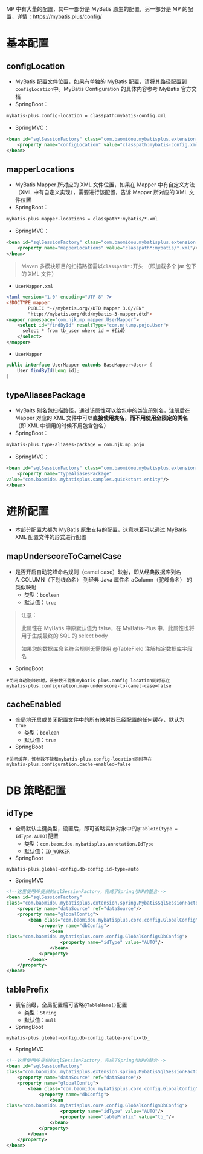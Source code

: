 MP 中有大量的配置，其中一部分是 MyBatis 原生的配置，另一部分是 MP 的配置，详情：https://mybatis.plus/config/

# 基本配置

## configLocation

- MyBatis 配置文件位置，如果有单独的 MyBatis 配置，请将其路径配置到 `configLocation`中。MyBatis Configuration 的具体内容参考 MyBatis 官方文档
- SpringBoot：

```properties
mybatis-plus.config-location = classpath:mybatis-config.xml
```

- SpringMVC：

```xml
<bean id="sqlSessionFactory" class="com.baomidou.mybatisplus.extension.spring.MybatisSqlSessionFactoryBean">
    <property name="configLocation" value="classpath:mybatis-config.xml"/>
</bean>
```

## mapperLocations

- MyBatis Mapper 所对应的 XML 文件位置，如果在 Mapper 中有自定义方法（XML 中有自定义实现），需要进行该配置，告诉 Mapper 所对应的 XML 文件位置
- SpringBoot：

```properties
mybatis-plus.mapper-locations = classpath*:mybatis/*.xml
```

- SpringMVC：

```xml
<bean id="sqlSessionFactory" class="com.baomidou.mybatisplus.extension.spring.MybatisSqlSessionFactoryBean">
    <property name="mapperLocations" value="classpath*:mybatis/*.xml"/>
</bean>
```

> Maven 多模块项目的扫描路径需以`classpath*:`开头 （即加载多个 jar 包下的 XML 文件）

- `UserMapper.xml`

```xml
<?xml version="1.0" encoding="UTF-8" ?>
<!DOCTYPE mapper
        PUBLIC "-//mybatis.org//DTD Mapper 3.0//EN"
        "http://mybatis.org/dtd/mybatis-3-mapper.dtd">
<mapper namespace="com.njk.mp.mapper.UserMapper">
    <select id="findById" resultType="com.njk.mp.pojo.User">
      select * from tb_user where id = #{id}
    </select>
</mapper>
```

- `UserMapper`

```java
public interface UserMapper extends BaseMapper<User> {
    User findById(Long id);
}
```

## typeAliasesPackage

- MyBaits 别名包扫描路径，通过该属性可以给包中的类注册别名，注册后在 Mapper 对应的 XML 文件中可以**直接使用类名，而不用使用全限定的类名**（即 XML 中调用的时候不用包含包名）
- SpringBoot：

```properties
mybatis-plus.type-aliases-package = com.njk.mp.pojo
```

- SpringMVC：

```xml
<bean id="sqlSessionFactory" class="com.baomidou.mybatisplus.extension.spring.MybatisSqlSessionFactoryBean">
    <property name="typeAliasesPackage" 
value="com.baomidou.mybatisplus.samples.quickstart.entity"/>
</bean>
```

# 进阶配置

- 本部分配置大都为 MyBatis 原生支持的配置，这意味着可以通过 MyBatis XML 配置文件的形式进行配置

## mapUnderscoreToCamelCase

- 是否开启自动驼峰命名规则（camel case）映射，即从经典数据库列名 A_COLUMN（下划线命名） 到经典 Java 属性名 aColumn（驼峰命名） 的类似映射
  - 类型：`boolean`
  - 默认值：`true`

> 注意：
>
> 此属性在 MyBatis 中原默认值为 false，在 MyBatis-Plus 中，此属性也将用于生成最终的 SQL 的 select body
>
> 如果您的数据库命名符合规则无需使用 @TableField 注解指定数据库字段名

- SpringBoot

```properties
#关闭自动驼峰映射，该参数不能和mybatis-plus.config-location同时存在
mybatis-plus.configuration.map-underscore-to-camel-case=false
```

## cacheEnabled

- 全局地开启或关闭配置文件中的所有映射器已经配置的任何缓存，默认为 `true`
  - 类型：`boolean`
  - 默认值：`true`
- SpringBoot

```properties
#关闭缓存，该参数不能和mybatis-plus.config-location同时存在
mybatis-plus.configuration.cache-enabled=false
```

# DB 策略配置

## idType

- 全局默认主键类型，设置后，即可省略实体对象中的`@TableId(type = IdType.AUTO)`配置
  - 类型：`com.baomidou.mybatisplus.annotation.IdType`
  - 默认值：`ID_WORKER`
- SpringBoot

```properties
mybatis-plus.global-config.db-config.id-type=auto
```

- SpringMVC

```xml
<!--这里使用MP提供的sqlSessionFactory，完成了Spring与MP的整合-->
<bean id="sqlSessionFactory" 
class="com.baomidou.mybatisplus.extension.spring.MybatisSqlSessionFactoryBean">
    <property name="dataSource" ref="dataSource"/>
    <property name="globalConfig">
        <bean class="com.baomidou.mybatisplus.core.config.GlobalConfig">
            <property name="dbConfig">
                <bean 
class="com.baomidou.mybatisplus.core.config.GlobalConfig$DbConfig">
                    <property name="idType" value="AUTO"/>
                </bean>
            </property>
        </bean>
    </property>
</bean>
```

## tablePrefix

- 表名前缀，全局配置后可省略`@TableName()`配置
  - 类型：`String`
  - 默认值：`null`
- SpringBoot

```properties
mybatis-plus.global-config.db-config.table-prefix=tb_
```

- SpringMVC

```xml
<!--这里使用MP提供的sqlSessionFactory，完成了Spring与MP的整合-->
<bean id="sqlSessionFactory" 
class="com.baomidou.mybatisplus.extension.spring.MybatisSqlSessionFactoryBean">
    <property name="dataSource" ref="dataSource"/>
    <property name="globalConfig">
        <bean class="com.baomidou.mybatisplus.core.config.GlobalConfig">
            <property name="dbConfig">
                <bean 
class="com.baomidou.mybatisplus.core.config.GlobalConfig$DbConfig">
                    <property name="idType" value="AUTO"/>
                    <property name="tablePrefix" value="tb_"/>
                </bean>
            </property>
        </bean>
    </property>
</bean>
```

